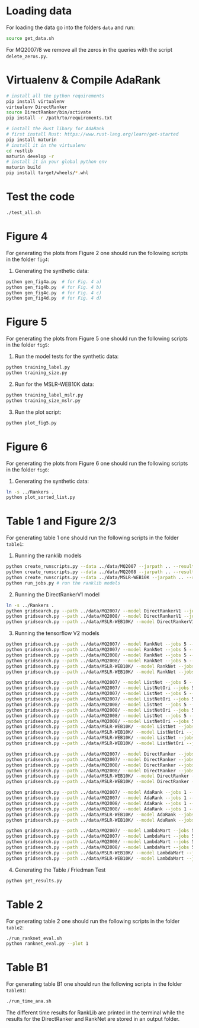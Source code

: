 # Loading data
For loading the data go into the folders `data` and run:

```bash
source get_data.sh
```
For MQ2007/8 we remove all the zeros in the queries with the script `delete_zeros.py`.

# Virtualenv & Compile AdaRank

```bash
# install all the python requirements
pip install virtualenv
virtualenv DirectRanker
source DirectRanker/bin/activate
pip install -r /path/to/requirements.txt

# install the Rust libary for AdaRank
# first install Rust: https://www.rust-lang.org/learn/get-started
pip install maturin
# install it in the virtualenv
cd rustlib
maturin develop -r
# install it in your global python env
maturin build
pip install target/wheels/*.whl
```

# Test the code

```bash
./test_all.sh
```

# Figure 4
For generating the plots from Figure 2 one should run the following scripts in the folder `fig4`:

1. Generating the synthetic data:
```bash
python gen_fig4a.py  # for Fig. 4 a)
python gen_fig4b.py  # for Fig. 4 b)
python gen_fig4c.py  # for Fig. 4 c)
python gen_fig4d.py  # for Fig. 4 d)
```

# Figure 5
For generating the plots from Figure 5 one should run the following scripts in the folder `fig5`:

1. Run the model tests for the synthetic data:
```bash
python training_label.py
python training_size.py
```

2. Run for the MSLR-WEB10K data:
```bash
python training_label_mslr.py
python training_size_mslr.py
```

3. Run the plot script:
```bash
python plot_fig5.py
```

# Figure 6
For generating the plots from Figure 6 one should run the following scripts in the folder `fig6`:

1. Generating the synthetic data:
```bash
ln -s ../Rankers .
python plot_sorted_list.py
```

# Table 1 and Figure 2/3
For generating table 1 one should run the following scripts in the folder `table1`:

1. Running the ranklib models
```bash
python create_runscripts.py --data ../data/MQ2007 --jarpath .. --resultsdir results_ranklib --datalabel MQ2007 # create run scripts for ranklib and MQ2007
python create_runscripts.py --data ../data/MQ2008 --jarpath .. --resultsdir results_ranklib --datalabel MQ2008 # create run scripts for ranklib and MQ2008
python create_runscripts.py --data ../data/MSLR-WEB10K --jarpath .. --resultsdir results_ranklib --datalabel MSLR-WEB10K # create run scripts for ranklib and MSLR-WEB10K
python run_jobs.py # run the ranklib models
```

2. Running the DirectRankerV1 model
```bash
ln -s ../Rankers .
python gridsearch.py --path ../data/MQ2007/ --model DirectRankerV1 --jobs 5 --data MQ2007
python gridsearch.py --path ../data/MQ2008/ --model DirectRankerV1 --jobs 5 --data MQ2008
python gridsearch.py --path ../data/MSLR-WEB10K/ --model DirectRankerV1 --jobs 5 --data MSLR10K
```

3. Running the tensorflow V2 models
```bash
python gridsearch.py --path ../data/MQ2007/ --model RankNet --jobs 5 --data MQ2007 --ttest 1 --binary 0
python gridsearch.py --path ../data/MQ2007/ --model RankNet --jobs 5 --data MQ2007 --ttest 1 --binary 1
python gridsearch.py --path ../data/MQ2008/ --model RankNet --jobs 5 --data MQ2008 --ttest 1 --binary 0
python gridsearch.py --path ../data/MQ2008/ --model RankNet --jobs 5 --data MQ2008 --ttest 1 --binary 1
python gridsearch.py --path ../data/MSLR-WEB10K/ --model RankNet --jobs 5 --data MSLR10K --ttest 1 --binary 0
python gridsearch.py --path ../data/MSLR-WEB10K/ --model RankNet --jobs 5 --data MSLR10K --ttest 1 --binary 1

python gridsearch.py --path ../data/MQ2007/ --model ListNet --jobs 5 --data MQ2007 --ttest 1 --binary 0
python gridsearch.py --path ../data/MQ2007/ --model ListNetOri --jobs 5 --data MQ2007 --ttest 1 --binary 0
python gridsearch.py --path ../data/MQ2007/ --model ListNet --jobs 5 --data MQ2007 --ttest 1 --binary 1
python gridsearch.py --path ../data/MQ2007/ --model ListNetOri --jobs 5 --data MQ2007 --ttest 1 --binary 1
python gridsearch.py --path ../data/MQ2008/ --model ListNet --jobs 5 --data MQ2008 --ttest 1 --binary 0
python gridsearch.py --path ../data/MQ2008/ --model ListNetOri --jobs 5 --data MQ2008 --ttest 1 --binary 0
python gridsearch.py --path ../data/MQ2008/ --model ListNet --jobs 5 --data MQ2008 --ttest 1 --binary 1
python gridsearch.py --path ../data/MQ2008/ --model ListNetOri --jobs 5 --data MQ2008 --ttest 1 --binary 1
python gridsearch.py --path ../data/MSLR-WEB10K/ --model ListNet --jobs 5 --data MSLR10K --ttest 1 --binary 0
python gridsearch.py --path ../data/MSLR-WEB10K/ --model ListNetOri --jobs 5 --data MSLR10K --ttest 1 --binary 0
python gridsearch.py --path ../data/MSLR-WEB10K/ --model ListNet --jobs 5 --data MSLR10K --ttest 1 --binary 1
python gridsearch.py --path ../data/MSLR-WEB10K/ --model ListNetOri --jobs 5 --data MSLR10K --ttest 1 --binary 1

python gridsearch.py --path ../data/MQ2007/ --model DirectRanker --jobs 5 --data MQ2007 --ttest 1 --binary 0
python gridsearch.py --path ../data/MQ2007/ --model DirectRanker --jobs 5 --data MQ2007 --ttest 1 --binary 1
python gridsearch.py --path ../data/MQ2008/ --model DirectRanker --jobs 5 --data MQ2008 --ttest 1 --binary 0
python gridsearch.py --path ../data/MQ2008/ --model DirectRanker --jobs 5 --data MQ2008 --ttest 1 --binary 1
python gridsearch.py --path ../data/MSLR-WEB10K/ --model DirectRanker --jobs 5 --data MSLR10K --ttest 1 --binary 0
python gridsearch.py --path ../data/MSLR-WEB10K/ --model DirectRanker --jobs 5 --data MSLR10K --ttest 1 --binary 1

python gridsearch.py --path ../data/MQ2007/ --model AdaRank --jobs 1 --data MQ2007 --ttest 1 --binary 0
python gridsearch.py --path ../data/MQ2007/ --model AdaRank --jobs 1 --data MQ2007 --ttest 1 --binary 1
python gridsearch.py --path ../data/MQ2008/ --model AdaRank --jobs 1 --data MQ2008 --ttest 1 --binary 0
python gridsearch.py --path ../data/MQ2008/ --model AdaRank --jobs 1 --data MQ2008 --ttest 1 --binary 1
python gridsearch.py --path ../data/MSLR-WEB10K/ --model AdaRank --jobs 1 --data MSLR10K --ttest 1 --binary 0
python gridsearch.py --path ../data/MSLR-WEB10K/ --model AdaRank --jobs 1 --data MSLR10K --ttest 1 --binary 1

python gridsearch.py --path ../data/MQ2007/ --model LambdaMart --jobs 5 --data MQ2007 --ttest 1 --binary 0
python gridsearch.py --path ../data/MQ2007/ --model LambdaMart --jobs 5 --data MQ2007 --ttest 1 --binary 1
python gridsearch.py --path ../data/MQ2008/ --model LambdaMart --jobs 5 --data MQ2008 --ttest 1 --binary 0
python gridsearch.py --path ../data/MQ2008/ --model LambdaMart --jobs 5 --data MQ2008 --ttest 1 --binary 1
python gridsearch.py --path ../data/MSLR-WEB10K/ --model LambdaMart --jobs 5 --data MSLR10K --ttest 1 --binary 0
python gridsearch.py --path ../data/MSLR-WEB10K/ --model LambdaMart --jobs 5 --data MSLR10K --ttest 1 --binary 1
```

4. Generating the Table / Friedman Test
```bash
python get_results.py
```

# Table 2
For generating table 2 one should run the following scripts in the folder `table2`:

```bash
./run_ranknet_eval.sh
python ranknet_eval.py --plot 1
```

# Table B1
For generating table B1 one should run the following scripts in the folder `tableB1`:

```bash
./run_time_ana.sh
```
The different time results for RankLib are printed in the terminal while the results for the
DirectRanker and RankNet are stored in an output folder.
